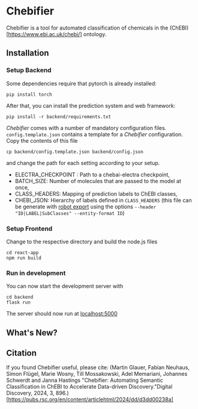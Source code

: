 # Chebifier

Chebifier is a tool for automated classification of chemicals in the (ChEBI)[https://www.ebi.ac.uk/chebi/] ontology.

## Installation

### Setup Backend

Some dependencies require that pytorch is already installed:

`pip install torch`

After that, you can install the prediction system and web framework:

`pip install -r backend/requirements.txt`

*Chebifier* comes with a number of mandatory configuration files. `config.template.json` contains a template for a *Chebifier* configuration. Copy the contents of this file 

`cp backend/config.template.json backend/config.json`

and change the path for each setting according to your setup.

 * ELECTRA_CHECKPOINT : Path to a chebai-electra checkpoint,
 * BATCH_SIZE: Number of molecules that are passed to the model at once,
 * CLASS_HEADERS: Mapping of prediction labels to ChEBI classes,
 * CHEBI_JSON: Hierarchy of labels defined in `CLASS_HEADERS` (this file can be generate with [robot export](http://robot.obolibrary.org/export) using the options `--header "ID|LABEL|SubClasses" --entity-format ID`)



### Setup Frontend

Change to the respective directory and build the node.js files
```
cd react-app
npm run build
```

### Run in development

You can now start the development server with 

```
cd backend
flask run
```

The server should now run at [localhost:5000](localhost:5000)

## What's New?

## Citation

If you found Chebifier useful, please cite: 
(Martin Glauer, Fabian Neuhaus, Simon Flügel, Marie Wosny, Till Mossakowski, Adel Memariani, Johannes Schwerdt and Janna Hastings "Chebifier: Automating Semantic Classification in ChEBI to Accelerate Data-driven Discovery."Digital Discovery, 2024, 3, 896.)[https://pubs.rsc.org/en/content/articlehtml/2024/dd/d3dd00238a]

